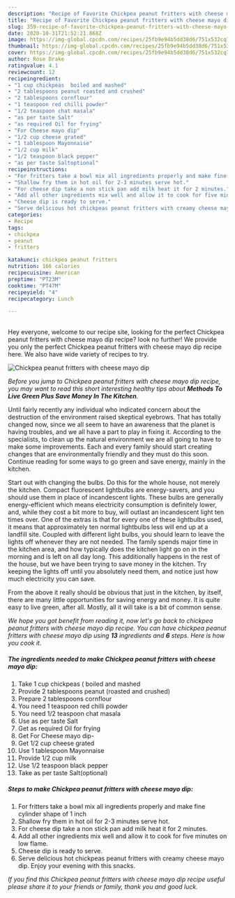 ```yaml
---
description: "Recipe of Favorite Chickpea peanut fritters with cheese mayo dip"
title: "Recipe of Favorite Chickpea peanut fritters with cheese mayo dip"
slug: 359-recipe-of-favorite-chickpea-peanut-fritters-with-cheese-mayo-dip
date: 2020-10-31T21:52:21.868Z
image: https://img-global.cpcdn.com/recipes/25fb9e94b5dd38d6/751x532cq70/chickpea-peanut-fritters-with-cheese-mayo-dip-recipe-main-photo.jpg
thumbnail: https://img-global.cpcdn.com/recipes/25fb9e94b5dd38d6/751x532cq70/chickpea-peanut-fritters-with-cheese-mayo-dip-recipe-main-photo.jpg
cover: https://img-global.cpcdn.com/recipes/25fb9e94b5dd38d6/751x532cq70/chickpea-peanut-fritters-with-cheese-mayo-dip-recipe-main-photo.jpg
author: Rose Drake
ratingvalue: 4.1
reviewcount: 12
recipeingredient:
- "1 cup chickpeas  boiled and mashed"
- "2 tablespoons peanut roasted and crushed"
- "2 tablespoons cornflour"
- "1 teaspoon red chilli powder"
- "1/2 teaspoon chat masala"
- "as per taste Salt"
- "as required Oil for frying"
- "For Cheese mayo dip"
- "1/2 cup cheese grated"
- "1 tablespoon Mayonnaise"
- "1/2 cup milk"
- "1/2 teaspoon black pepper"
- "as per taste Saltoptional"
recipeinstructions:
- "For fritters take a bowl mix all ingredients properly and make fine cylinder shape of 1 inch"
- "Shallow fry them in hot oil for 2-3 minutes serve hot."
- "For cheese dip take a non stick pan add milk heat it for 2 minutes."
- "Add all other ingredients mix well and allow it to cook for five minutes on low flame."
- "Cheese dip is ready to serve."
- "Serve delicious hot chickpeas peanut fritters with creamy cheese mayo dip. Enjoy your evening with this snacks."
categories:
- Recipe
tags:
- chickpea
- peanut
- fritters

katakunci: chickpea peanut fritters 
nutrition: 166 calories
recipecuisine: American
preptime: "PT23M"
cooktime: "PT47M"
recipeyield: "4"
recipecategory: Lunch

---
```

<br>
Hey everyone, welcome to our recipe site, looking for the perfect Chickpea peanut fritters with cheese mayo dip recipe? look no further! We provide you only the perfect Chickpea peanut fritters with cheese mayo dip recipe here. We also have wide variety of recipes to try.
<br>


![Chickpea peanut fritters with cheese mayo dip](https://img-global.cpcdn.com/recipes/25fb9e94b5dd38d6/751x532cq70/chickpea-peanut-fritters-with-cheese-mayo-dip-recipe-main-photo.jpg)

<i>Before you jump to Chickpea peanut fritters with cheese mayo dip recipe, you may want to read this short interesting healthy tips about 
<strong>Methods To Live Green Plus Save Money In The Kitchen</strong>.</i>
</br>

Until fairly recently any individual who indicated concern about the destruction of the environment raised skeptical eyebrows. That has totally changed now, since we all seem to have an awareness that the planet is having troubles, and we all have a part to play in fixing it. According to the specialists, to clean up the natural environment we are all going to have to make some improvements. Each and every family should start creating changes that are environmentally friendly and they must do this soon. Continue reading for some ways to go green and save energy, mainly in the kitchen.

Start out with changing the bulbs. Do this for the whole house, not merely the kitchen. Compact fluorescent lightbulbs are energy-savers, and you should use them in place of incandescent lights. These bulbs are generally energy-efficient which means electricity consumption is definitely lower, and, while they cost a bit more to buy, will outlast an incandescent light ten times over. One of the extras is that for every one of these lightbulbs used, it means that approximately ten normal lightbulbs less will end up at a landfill site. Coupled with different light bulbs, you should learn to leave the lights off whenever they are not needed. The family spends major time in the kitchen area, and how typically does the kitchen light go on in the morning and is left on all day long. This additionally happens in the rest of the house, but we have been trying to save money in the kitchen. Try keeping the lights off until you absolutely need them, and notice just how much electricity you can save.

From the above it really should be obvious that just in the kitchen, by itself, there are many little opportunities for saving energy and money. It is quite easy to live green, after all. Mostly, all it will take is a bit of common sense.


<i>We hope you got benefit from reading it, now let's go back to chickpea peanut fritters with cheese mayo dip recipe. You can have chickpea peanut fritters with cheese mayo dip using <strong>13</strong> ingredients and <strong>6</strong> steps. Here is how you cook it.
</i>

##### The ingredients needed to make Chickpea peanut fritters with cheese mayo dip:

1. Take 1 cup chickpeas ( boiled and mashed
1. Provide 2 tablespoons peanut (roasted and crushed)
1. Prepare 2 tablespoons cornflour
1. You need 1 teaspoon red chilli powder
1. You need 1/2 teaspoon chat masala
1. Use as per taste Salt
1. Get as required Oil for frying
1. Get For Cheese mayo dip-
1. Get 1/2 cup cheese grated
1. Use 1 tablespoon Mayonnaise
1. Provide 1/2 cup milk
1. Use 1/2 teaspoon black pepper
1. Take as per taste Salt(optional)


##### Steps to make Chickpea peanut fritters with cheese mayo dip:

1. For fritters take a bowl mix all ingredients properly and make fine cylinder shape of 1 inch
1. Shallow fry them in hot oil for 2-3 minutes serve hot.
1. For cheese dip take a non stick pan add milk heat it for 2 minutes.
1. Add all other ingredients mix well and allow it to cook for five minutes on low flame.
1. Cheese dip is ready to serve.
1. Serve delicious hot chickpeas peanut fritters with creamy cheese mayo dip. Enjoy your evening with this snacks.


<i>If you find this Chickpea peanut fritters with cheese mayo dip recipe useful please share it to your friends or family, thank you and good luck.</i>
